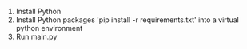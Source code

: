 1. Install Python
2. Install Python packages 'pip install -r requirements.txt' into a virtual python environment
3. Run main.py